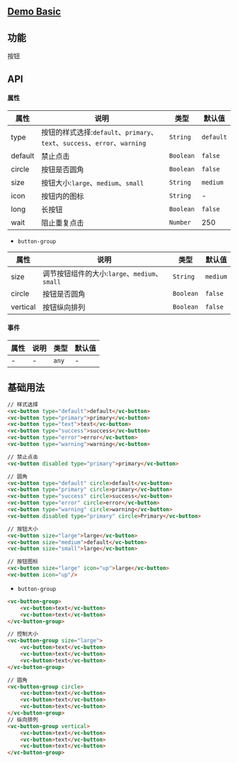 ## [Demo Basic](https://wya-team.github.io/wya-vc/dist/web/button/basic.html)
## 功能
按钮

## API

#### 属性

属性 | 说明 | 类型 | 默认值
---|---|---|---
type | 按钮的样式选择:`default`、`primary`、`text`、`success`、`error`、`warning` |`String` | `default`
default|禁止点击|`Boolean`|`false`
circle|按钮是否圆角|`Boolean`|`false`
size|按钮大小:`large`、`medium`、`small`|`String`|`medium`
icon|按钮内的图标|`String`|-
long|长按钮|`Boolean`|`false`
wait|阻止重复点击|`Number`|250

- `button-group`

属性 | 说明 | 类型 | 默认值
---|---|---|---
size | 调节按钮组件的大小:`large`、`medium`、`small` | `String` | `medium`
circle|按钮是否圆角|`Boolean`|`false`
vertical|按钮纵向排列|`Boolean`|`false`
#### 事件

属性 | 说明 | 类型 | 默认值
---|---|---|---
- | - | `any` | -



## 基础用法

```html
// 样式选择
<vc-button type="default">default</vc-button>
<vc-button type="primary">primary</vc-button>
<vc-button type="text">text</vc-button>
<vc-button type="success">success</vc-button>
<vc-button type="error">error</vc-button>
<vc-button type="warning">warning</vc-button>

// 禁止点击
<vc-button disabled type="primary">primary</vc-button>

// 圆角
<vc-button type="default" circle>default</vc-button>
<vc-button type="primary" circle>primary</vc-button>
<vc-button type="success" circle>success</vc-button>
<vc-button type="error" circle>error</vc-button>
<vc-button type="warning" circle>warning</vc-button>
<vc-button disabled type="primary" circle>Primary</vc-button>

// 按钮大小
<vc-button size="large">large</vc-button>
<vc-button size="medium">default</vc-button>
<vc-button size="small">large</vc-button>

// 按钮图标
<vc-button size="large" icon="up">large</vc-button>
<vc-button icon="up"/>
```
- `button-group`

```html
<vc-button-group>
    <vc-button>text</vc-button>
    <vc-button>text</vc-button>
</vc-button-group>

// 控制大小
<vc-button-group size="large">
    <vc-button>text</vc-button>
    <vc-button>text</vc-button>
    <vc-button>text</vc-button>
</vc-button-group>

// 圆角
<vc-button-group circle>
    <vc-button>text</vc-button>
    <vc-button>text</vc-button>
    <vc-button>text</vc-button>
</vc-button-group>
// 纵向排列
<vc-button-group vertical>
    <vc-button>text</vc-button>
    <vc-button>text</vc-button>
    <vc-button>text</vc-button>
</vc-button-group>
```